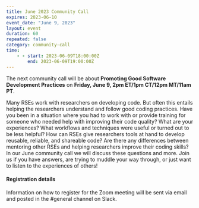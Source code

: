 ```yaml
---
title: June 2023 Community Call
expires: 2023-06-10
event_date: "June 9, 2023"
layout: event
duration: 60
repeated: false
category: community-call
time:
    - - start: 2023-06-09T18:00:00Z
        end: 2023-06-09T19:00:00Z
---
```


The next community call will be about **Promoting Good Software Development Practices** on **Friday, June 9, 2pm ET/1pm CT/12pm MT/11am PT**.

Many RSEs work with researchers on developing code. But often this entails helping the researchers understand and follow good coding practices. Have you been in a situation where you had to work with or provide training for someone who needed help with improving their code quality? What are your experiences? What workflows and techniques were useful or turned out to be less helpful? How can RSEs give researchers tools at hand to develop reusable, reliable, and shareable code? Are there any differences between mentoring other RSEs and helping researchers improve their coding skills? In our June community call we will discuss these questions and more. Join us if you have answers, are trying to muddle your way through, or just want to listen to the experiences of others!


#### Registration details
Information on how to register for the Zoom meeting will be sent via email
and posted in the #general channel on Slack.

